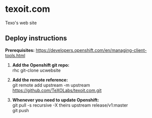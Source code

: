 # texoit.com
Texo's web site

## Deploy instructions
**Prerequisites:** https://developers.openshift.com/en/managing-client-tools.html

1. **Add the Openshift git repo:**  
rhc git-clone ucwebsite

2. **Add the remote reference:**  
git remote add upstream -m upstream https://github.com/TeXOLabs/texoit.com.git

3. **Whenever you need to update Openshift:**  
git pull -s recursive -X theirs upstream release/v1:master  
git push
